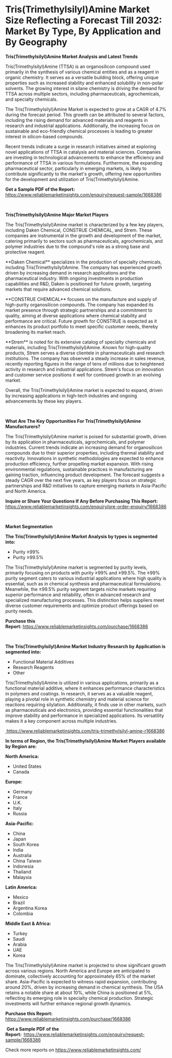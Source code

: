 <p><h1>Tris(Trimethylsilyl)Amine Market Size Reflecting a Forecast Till 2032: Market By Type, By Application and By Geography</h1></p><p><strong>Tris(Trimethylsilyl)Amine Market Analysis and Latest Trends</strong></p>
<p><p>Tris(Trimethylsilyl)Amine (TTSA) is an organosilicon compound used primarily in the synthesis of various chemical entities and as a reagent in organic chemistry. It serves as a versatile building block, offering unique properties such as increased stability and enhanced solubility in non-polar solvents. The growing interest in silane chemistry is driving the demand for TTSA across multiple sectors, including pharmaceuticals, agrochemicals, and specialty chemicals.</p><p>The Tris(Trimethylsilyl)Amine Market is expected to grow at a CAGR of 4.7% during the forecast period. This growth can be attributed to several factors, including the rising demand for advanced materials and reagents in research and industrial applications. Additionally, the increasing focus on sustainable and eco-friendly chemical processes is leading to greater interest in silicon-based compounds.</p><p>Recent trends indicate a surge in research initiatives aimed at exploring novel applications of TTSA in catalysis and material sciences. Companies are investing in technological advancements to enhance the efficiency and performance of TTSA in various formulations. Furthermore, the expanding pharmaceutical sector, particularly in emerging markets, is likely to contribute significantly to the market's growth, offering new opportunities for the development and utilization of Tris(Trimethylsilyl)Amine.</p></p>
<p><strong>Get a Sample PDF of the Report:&nbsp;</strong> <a href="https://www.reliablemarketinsights.com/enquiry/request-sample/1668386?utm_campaign=2207&utm_medium=2&utm_source=Github&utm_content=ia&utm_term=04042025&utm_id=tristrimethylsilylamine">https://www.reliablemarketinsights.com/enquiry/request-sample/1668386</a></p>
<p>&nbsp;</p>
<p><strong>Tris(Trimethylsilyl)Amine Major Market Players</strong></p>
<p><p>The Tris(Trimethylsilyl)Amine market is characterized by a few key players, including Daken Chemical, CONSTRUE CHEMICAL, and Strem. These companies are instrumental in the growth and development of the market, catering primarily to sectors such as pharmaceuticals, agrochemicals, and polymer industries due to the compound's role as a strong base and protective reagent.</p><p>**Daken Chemical** specializes in the production of specialty chemicals, including Tris(Trimethylsilyl)Amine. The company has experienced growth driven by increasing demand in research applications and the pharmaceutical industry. With ongoing investments in production capabilities and R&D, Daken is positioned for future growth, targeting markets that require advanced chemical solutions.</p><p>**CONSTRUE CHEMICAL** focuses on the manufacture and supply of high-purity organosilicon compounds. The company has expanded its market presence through strategic partnerships and a commitment to quality, aiming at diverse applications where chemical stability and performance are critical. Future growth for CONSTRUE is expected as it enhances its product portfolio to meet specific customer needs, thereby broadening its market reach.</p><p>**Strem** is noted for its extensive catalog of specialty chemicals and materials, including Tris(Trimethylsilyl)Amine. Known for high-quality products, Strem serves a diverse clientele in pharmaceuticals and research institutions. The company has observed a steady increase in sales revenue, recently reporting figures in the range of tens of millions due to heightened activity in research and industrial applications. Strem's focus on innovation and customer service positions it well for continued growth in an evolving market.</p><p>Overall, the Tris(Trimethylsilyl)Amine market is expected to expand, driven by increasing applications in high-tech industries and ongoing advancements by these key players.</p></p>
<p>&nbsp;</p>
<p><strong>What Are The Key Opportunities For Tris(Trimethylsilyl)Amine Manufacturers?</strong></p>
<p><p>The Tris(Trimethylsilyl)Amine market is poised for substantial growth, driven by its application in pharmaceuticals, agrochemicals, and polymer industries. Current trends indicate an increasing demand for organosilicon compounds due to their superior properties, including thermal stability and reactivity. Innovations in synthetic methodologies are expected to enhance production efficiency, further propelling market expansion. With rising environmental regulations, sustainable practices in manufacturing are gaining traction, influencing product development. The forecast suggests a steady CAGR over the next five years, as key players focus on strategic partnerships and R&D initiatives to capture emerging markets in Asia-Pacific and North America.</p></p>
<p><strong>Inquire or Share Your Questions If Any Before Purchasing This Report:</strong> <a href="https://www.reliablemarketinsights.com/enquiry/pre-order-enquiry/1668386?utm_campaign=2207&utm_medium=2&utm_source=Github&utm_content=ia&utm_term=04042025&utm_id=tristrimethylsilylamine">https://www.reliablemarketinsights.com/enquiry/pre-order-enquiry/1668386</a></p>
<p>&nbsp;</p>
<p><strong>Market Segmentation</strong></p>
<p><strong>The Tris(Trimethylsilyl)Amine Market Analysis by types is segmented into:</strong></p>
<p><ul><li>Purity ≥99%</li><li>Purity ≥99.5%</li></ul></p>
<p><p>The Tris(Trimethylsilyl)Amine market is segmented by purity levels, primarily focusing on products with purity ≥99% and ≥99.5%. The ≥99% purity segment caters to various industrial applications where high quality is essential, such as in chemical synthesis and pharmaceutical formulations. Meanwhile, the ≥99.5% purity segment targets niche markets requiring superior performance and reliability, often in advanced research and specialized manufacturing processes. This distinction helps suppliers meet diverse customer requirements and optimize product offerings based on purity needs.</p></p>
<p><strong>Purchase this Report:&nbsp;</strong><a href="https://www.reliablemarketinsights.com/purchase/1668386?utm_campaign=2207&utm_medium=2&utm_source=Github&utm_content=ia&utm_term=04042025&utm_id=tristrimethylsilylamine">https://www.reliablemarketinsights.com/purchase/1668386</a></p>
<p>&nbsp;</p>
<p><strong>The Tris(Trimethylsilyl)Amine Market Industry Research by Application is segmented into:</strong></p>
<p><ul><li>Functional Material Additives</li><li>Research Reagents</li><li>Other</li></ul></p>
<p><p>Tris(Trimethylsilyl)Amine is utilized in various applications, primarily as a functional material additive, where it enhances performance characteristics in polymers and coatings. In research, it serves as a valuable reagent, playing a pivotal role in synthetic chemistry and material science for reactions requiring silylation. Additionally, it finds use in other markets, such as pharmaceuticals and electronics, providing essential functionalities that improve stability and performance in specialized applications. Its versatility makes it a key component across multiple industries.</p></p>
<p><a href="https://www.reliablemarketinsights.com/tris-trimethylsilyl-amine-r1668386?utm_campaign=2207&utm_medium=2&utm_source=Github&utm_content=ia&utm_term=04042025&utm_id=tristrimethylsilylamine">&nbsp;https://www.reliablemarketinsights.com/tris-trimethylsilyl-amine-r1668386</a></p>
<p><strong>In terms of Region, the Tris(Trimethylsilyl)Amine Market Players available by Region are:</strong></p>
<p>
    <p> <strong> North America: </strong>
        <ul>
            <li>United States</li>
            <li>Canada</li>
        </ul>
        </p> 
    <p> <strong> Europe: </strong>
        <ul>
            <li>Germany</li>
            <li>France</li>
            <li>U.K.</li>
            <li>Italy</li>
            <li>Russia</li>
        </ul>
        </p> 
    <p> <strong> Asia-Pacific: </strong>
        <ul>
            <li>China</li>
            <li>Japan</li>
            <li>South Korea</li>
            <li>India</li>
            <li>Australia</li>
            <li>China Taiwan</li>
            <li>Indonesia</li>
            <li>Thailand</li>
            <li>Malaysia</li>
        </ul>
        </p> 
    <p> <strong> Latin America: </strong>
        <ul>
            <li>Mexico</li>
            <li>Brazil</li>
            <li>Argentina Korea</li>
            <li>Colombia</li>
        </ul>
        </p> 
    <p> <strong> Middle East & Africa: </strong>
        <ul>
            <li>Turkey</li>
            <li>Saudi</li>
            <li>Arabia</li>
            <li>UAE</li>
            <li>Korea</li>
        </ul>
    </p>
    </p>
<p><p>The Tris(Trimethylsilyl)Amine market is projected to show significant growth across various regions. North America and Europe are anticipated to dominate, collectively accounting for approximately 65% of the market share. Asia-Pacific is expected to witness rapid expansion, contributing around 20%, driven by increasing demand in chemical synthesis. The USA retains a notable share at about 10%, while China is positioned at 5%, reflecting its emerging role in specialty chemical production. Strategic investments will further enhance regional growth dynamics.</p></p>
<p><strong>Purchase this Report: </strong><a href="https://www.reliablemarketinsights.com/purchase/1668386?utm_campaign=2207&utm_medium=2&utm_source=Github&utm_content=ia&utm_term=04042025&utm_id=tristrimethylsilylamine">https://www.reliablemarketinsights.com/purchase/1668386</a></p>
<p>&nbsp;<strong>Get a Sample PDF of the Report:&nbsp;&nbsp;</strong><a href="https://www.reliablemarketinsights.com/enquiry/request-sample/1668386?utm_campaign=2207&utm_medium=2&utm_source=Github&utm_content=ia&utm_term=04042025&utm_id=tristrimethylsilylamine">https://www.reliablemarketinsights.com/enquiry/request-sample/1668386</a></p>
<p><strong></strong></p>
<p>Check more reports on <a href="https://www.reliablemarketinsights.com/?utm_campaign=2207&utm_medium=2&utm_source=Github&utm_content=ia&utm_term=04042025&utm_id=tristrimethylsilylamine">https://www.reliablemarketinsights.com/</a></p>